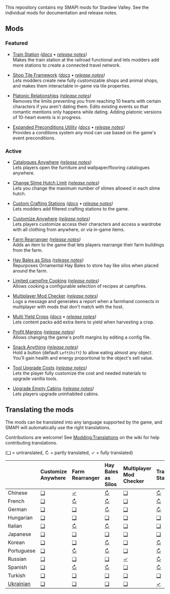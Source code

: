 ﻿This repository contains my SMAPI mods for Stardew Valley. See the individual mods for documentation and release notes.

## Mods
### Featured
* [Train Station](https://www.nexusmods.com/stardewvalley/mods/6183) _([docs](TrainStation/docs/README.md) • [release notes](TrainStation/docs/release-notes.md))_  
  Makes the train station at the railroad functional and lets modders add more stations to create a connected travel
  network.

* [Shop Tile Framework](https://www.nexusmods.com/stardewvalley/mods/5005) _([docs](ShopTileFramework/docs/README.md) • [release notes](ShopTileFramework/docs/release-notes.md))_  
  Lets modders create new fully customizable shops and animal shops, and makes them interactable in-game via tile
  properties.

* [Platonic Relationships](https://www.nexusmods.com/stardewvalley/mods/4668) _([release notes](PlatonicRelationships/docs/release-notes.md))_  
  Removes the limits preventing you from reaching 10 hearts with certain characters if you aren't dating them. Edits
  existing events so that romantic mentions only happens while dating. Adding platonic versions of 10-heart events is
  in progress.

* [Expanded Preconditions Utility](https://www.nexusmods.com/stardewvalley/mods/6529) _([docs](ExpandedPreconditionsUtility/docs/README.md) • [release notes](ExpandedPreconditionsUtility/docs/release-notes.md))_  
  Provides a conditions system any mod can use based on the game's event preconditions.

### Active
* [Catalogues Anywhere](https://www.nexusmods.com/stardewvalley/mods/4949) _([release notes](CataloguesAnywhere/docs/release-notes.md))_  
  Lets players open the furniture and wallpaper/flooring catalogues anywhere.

* [Change Slime Hutch Limit](https://www.nexusmods.com/stardewvalley/mods/6455) _([release notes](ChangeSlimeHutchLimit/docs/release-notes.md))_  
  Lets you change the maximum number of slimes allowed in each slime hutch.

* [Custom Crafting Stations](https://www.nexusmods.com/stardewvalley/mods/6293) _([docs](CustomCraftingStations/docs/README.md) • [release notes](CustomCraftingStations/docs/release-notes.md))_  
  Lets modders add filtered crafting stations to the game.

* [Customize Anywhere](https://www.nexusmods.com/stardewvalley/mods/4734) _([release notes](CustomizeAnywhere/docs/release-notes.md))_  
  Lets players customize access their characters and access a wardrobe with all clothing from anywhere, or via in-game
  items.

* [Farm Rearranger](https://www.nexusmods.com/stardewvalley/mods/5142) _([release notes](FarmRearranger/docs/release-notes.md))_  
  Adds an item to the game that lets players rearrange their farm buildings from the farm.

* [Hay Bales as Silos](https://www.nexusmods.com/stardewvalley/mods/5151) _([release notes](HayBalesAsSilos/docs/release-notes.md))_  
  Repurposes Ornamental Hay Bales to store hay like silos when placed around the farm.

* [Limited campfire Cooking](https://www.nexusmods.com/stardewvalley/mods/4971) _([release notes](LimitedCampfireCooking/docs/release-notes.md))_  
  Allows cooking a configurable selection of recipes at campfires.

* [Multiplayer Mod Checker](https://www.nexusmods.com/stardewvalley/mods/6609) _([release notes](MultiplayerModChecker/docs/release-notes.md))_  
  Logs a message and generates a report when a farmhand connects in multiplayer with mods that don't match with the
  host.

* [Multi Yield Crops](https://www.nexusmods.com/stardewvalley/mods/6069) _([docs](MultiYieldCrops/docs/README.md) • [release notes](MultiYieldCrops/docs/release-notes.md))_  
  Lets content packs add extra items to yield when harvesting a crop.

* [Profit Margins](https://www.nexusmods.com/stardewvalley/mods/4663) _([release notes](ProfitMargins/docs/release-notes.md))_  
  Allows changing the game's profit margins by editing a config file.

* [Snack Anything](https://www.nexusmods.com/stardewvalley/mods/5196) _([release notes](SnackAnything/docs/release-notes.md))_  
  Hold a button (default `LeftShift`) to allow eating almost any object. You'll gain health and energy proportional to
  the object's sell value.

* [Tool Upgrade Costs](https://www.nexusmods.com/stardewvalley/mods/6576) _([release notes](ToolUpgradeCosts/docs/release-notes.md))_  
  Lets the player fully customize the cost and needed materials to upgrade vanilla tools.

* [Upgrade Empty Cabins](https://www.nexusmods.com/stardewvalley/mods/5253) _([release notes](UpgradeEmptyCabins/docs/release-notes.md))_  
  Lets players upgrade uninhabited cabins.

## Translating the mods
<!--

    This section is auto-generated using a script, there's no need to edit it manually.
    https://github.com/Pathoschild/StardewScripts/tree/main/create-translation-summary

-->
The mods can be translated into any language supported by the game, and SMAPI will automatically
use the right translations.

Contributions are welcome! See [Modding:Translations](https://stardewvalleywiki.com/Modding:Translations)
on the wiki for help contributing translations.

(❑ = untranslated, ↻ = partly translated, ✓ = fully translated)

&nbsp;      | Customize Anywhere          | Farm Rearranger                  | Hay Bales as Silos             | Multiplayer Mod Checker                 | Train Station                  | Upgrade Empty Cabins
:---------- | :-------------------------- | :------------------------------- | :----------------------------- | :-------------------------------------- | :----------------------------- | :-----------------------------------
Chinese     | [❑](CustomizeAnywhere/i18n) | [✓](FarmRearranger/i18n/zh.json) | [↻](HayBalesSilo/i18n/zh.json) | [❑](MultiplayerModChecker/i18n)         | [↻](TrainStation/i18n/zh.json) | [❑](UpgradeEmptyCabins/i18n)
French      | [❑](CustomizeAnywhere/i18n) | [↻](FarmRearranger/i18n/fr.json) | [↻](HayBalesSilo/i18n/fr.json) | [❑](MultiplayerModChecker/i18n)         | [↻](TrainStation/i18n/fr.json) | [✓](UpgradeEmptyCabins/i18n/fr.json)
German      | [❑](CustomizeAnywhere/i18n) | [❑](FarmRearranger/i18n)         | [↻](HayBalesSilo/i18n/de.json) | [❑](MultiplayerModChecker/i18n)         | [↻](TrainStation/i18n/de.json) | [❑](UpgradeEmptyCabins/i18n)
Hungarian   | [❑](CustomizeAnywhere/i18n) | [❑](FarmRearranger/i18n)         | [❑](HayBalesSilo/i18n)         | [❑](MultiplayerModChecker/i18n)         | [❑](TrainStation/i18n)         | [❑](UpgradeEmptyCabins/i18n)
Italian     | [❑](CustomizeAnywhere/i18n) | [↻](FarmRearranger/i18n/it.json) | [↻](HayBalesSilo/i18n/it.json) | [❑](MultiplayerModChecker/i18n)         | [❑](TrainStation/i18n)         | [✓](UpgradeEmptyCabins/i18n/it.json)
Japanese    | [❑](CustomizeAnywhere/i18n) | [❑](FarmRearranger/i18n)         | [❑](HayBalesSilo/i18n)         | [❑](MultiplayerModChecker/i18n)         | [❑](TrainStation/i18n)         | [❑](UpgradeEmptyCabins/i18n)
Korean      | [❑](CustomizeAnywhere/i18n) | [❑](FarmRearranger/i18n)         | [↻](HayBalesSilo/i18n/ko.json) | [❑](MultiplayerModChecker/i18n)         | [↻](TrainStation/i18n/ko.json) | [✓](UpgradeEmptyCabins/i18n/ko.json)
Portuguese  | [❑](CustomizeAnywhere/i18n) | [↻](FarmRearranger/i18n/pt.json) | [↻](HayBalesSilo/i18n/pt.json) | [❑](MultiplayerModChecker/i18n)         | [↻](TrainStation/i18n/pt.json) | [✓](UpgradeEmptyCabins/i18n/pt.json)
Russian     | [❑](CustomizeAnywhere/i18n) | [❑](FarmRearranger/i18n)         | [❑](HayBalesSilo/i18n)         | [✓](MultiplayerModChecker/i18n/ru.json) | [↻](TrainStation/i18n/ru.json) | [❑](UpgradeEmptyCabins/i18n)
Spanish     | [❑](CustomizeAnywhere/i18n) | [↻](FarmRearranger/i18n/es.json) | [↻](HayBalesSilo/i18n/es.json) | [❑](MultiplayerModChecker/i18n)         | [↻](TrainStation/i18n/es.json) | [✓](UpgradeEmptyCabins/i18n/es.json)
Turkish     | [❑](CustomizeAnywhere/i18n) | [❑](FarmRearranger/i18n)         | [❑](HayBalesSilo/i18n)         | [❑](MultiplayerModChecker/i18n)         | [❑](TrainStation/i18n)         | [❑](UpgradeEmptyCabins/i18n)
[Ukrainian] | [❑](CustomizeAnywhere/i18n) | [❑](FarmRearranger/i18n)         | [❑](HayBalesSilo/i18n)         | [❑](MultiplayerModChecker/i18n)         | [✓](TrainStation/i18n/uk.json) | [❑](UpgradeEmptyCabins/i18n)

[Ukrainian]: https://www.nexusmods.com/stardewvalley/mods/8427
